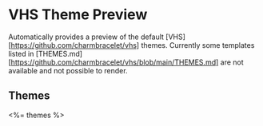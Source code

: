 # VHS Theme Preview
Automatically provides a preview of the default [VHS][https://github.com/charmbracelet/vhs] themes. Currently some templates listed in [THEMES.md][https://github.com/charmbracelet/vhs/blob/main/THEMES.md] are not available and not possible to render. 

## Themes

<%= themes %>